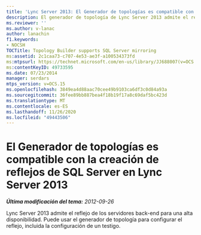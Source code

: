 ```yaml
---
title: 'Lync Server 2013: El Generador de topologías es compatible con la creación de reflejos de SQL Server'
description: El generador de topología de Lync Server 2013 admite el reflejo de SQL Server.
ms.reviewer: ''
ms.author: v-lanac
author: lanachin
f1.keywords:
- NOCSH
TOCTitle: Topology Builder supports SQL Server mirroring
ms:assetid: 2c1caa73-c707-4e53-ae3f-a100534373fd
ms:mtpsurl: https://technet.microsoft.com/en-us/library/JJ688007(v=OCS.15)
ms:contentKeyID: 49733595
ms.date: 07/23/2014
manager: serdars
mtps_version: v=OCS.15
ms.openlocfilehash: 3849ea4d88aac70cee49b9103ca6df3c0d84a93a
ms.sourcegitcommit: 36fee89bb887bea4f18b19f17a8c69daf5bc423d
ms.translationtype: MT
ms.contentlocale: es-ES
ms.lasthandoff: 11/26/2020
ms.locfileid: "49443506"
---
```

# <a name="topology-builder-supports-sql-server-mirroring-in-lync-server-2013"></a>El Generador de topologías es compatible con la creación de reflejos de SQL Server en Lync Server 2013

<div data-xmlns="http://www.w3.org/1999/xhtml">

<div class="topic" data-xmlns="http://www.w3.org/1999/xhtml" data-msxsl="urn:schemas-microsoft-com:xslt" data-cs="https://msdn.microsoft.com/">

<div data-asp="https://msdn2.microsoft.com/asp">



</div>

<div id="mainSection">

<div id="mainBody">

<span> </span>

_**Última modificación del tema:** 2012-09-26_

Lync Server 2013 admite el reflejo de los servidores back-end para una alta disponibilidad. Puede usar el generador de topología para configurar el reflejo, incluida la configuración de un testigo.

</div>

<span> </span>

</div>

</div>

</div>

